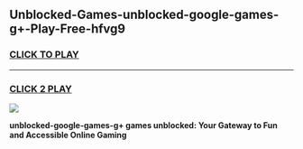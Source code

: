 
## Unblocked-Games-unblocked-google-games-g+-Play-Free-hfvg9
<h3>
<a href="https://premium76.site?title=unblocked-google-games-g+&ref=10A">CLICK TO PLAY</a></h3>
<hr>

<h3>
<a href="https://premium76.site?title=unblocked-google-games-g+&ref=10A">CLICK 2 PLAY</a>
  
</h3>

<a href="https://premium76.site?title=unblocked-google-games-g+&ref=10A"><img src="https://clearcache.store/games.png"></a>


**unblocked-google-games-g+ games unblocked: Your Gateway to Fun and Accessible Online Gaming**
